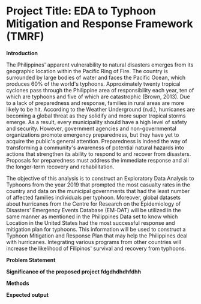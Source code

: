 # Project Title: EDA to Typhoon Mitigation and Response Framework (TMRF)

**Introduction**

The Philippines' apparent vulnerability to natural disasters emerges from its geographic location within the Pacific Ring of Fire. The country is surrounded by large bodies of water and faces the Pacific Ocean, which produces 60% of the world's typhoons.
Approximately twenty tropical cyclones pass through the Philippine area of responsibility each year, ten of which are typhoons and five of which are catastrophic (Brown, 2013). Due to a lack of preparedness and response, families in rural areas are more likely to be hit. According to the Weather Underground (n.d.), hurricanes are becoming a global threat as they solidify and more super
tropical storms emerge. As a result, every municipality should have a high level of safety and security. However, government agencies and non-governmental organizations promote emergency preparedness, but they have yet to acquire the public's general attention. Preparedness is indeed the way of transforming a community's awareness of potential natural hazards into actions that strengthen its ability to respond to and recover from disasters. Proposals for preparedness must address the immediate response and all the longer-term recovery and rehabilitation.

The objective of this analysis is to construct an Exploratory Data Analysis to Typhoons from the year 2019 that prompted the most casualty rates in the country and data on the municipal governments that had the least number of affected families individuals per typhoon. Moreover, global datasets about hurricanes from the Centre for Research on the Epidemiology of Disasters' Emergency Events Database (EM-DAT) will be utilized in the same manner as mentioned in the Philippines Data set to know which Location in the United States had the most successful response and mitigation plan for typhoons. This information will be used to construct a Typhoon Mitigation and Response Plan that may help the Philippines deal with hurricanes. Integrating various programs from other countries will increase the likelihood of Filipinos' survival and recovery from typhoons.

**Problem Statement**

**Significance of the proposed project fdgdhdhdhfdhh**

**Methods**

**Expected output**
